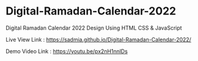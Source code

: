 # Digital-Ramadan-Calendar-2022
Digital Ramadan Calendar 2022 Design Using HTML CSS &amp; JavaScript

Live View Link : https://sadmia.github.io/Digital-Ramadan-Calendar-2022/

Demo Video Link : https://youtu.be/px2nH1nnlDs
